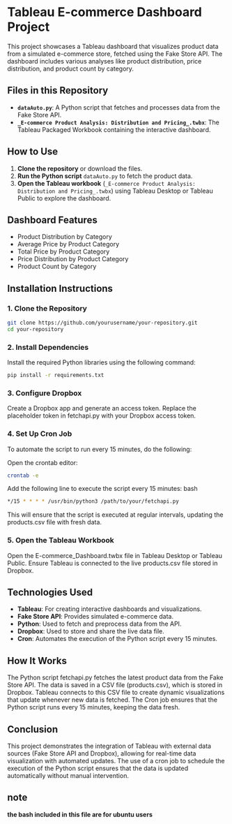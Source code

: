# Tableau E-commerce Dashboard Project

This project showcases a Tableau dashboard that visualizes product data from a simulated e-commerce store, fetched using the Fake Store API. The dashboard includes various analyses like product distribution, price distribution, and product count by category.

## Files in this Repository

- **`dataAuto.py`**: A Python script that fetches and processes data from the Fake Store API.
- **`_E-commerce Product Analysis: Distribution and Pricing_.twbx`**: The Tableau Packaged Workbook containing the interactive dashboard.

## How to Use

1. **Clone the repository** or download the files.
2. **Run the Python script** `dataAuto.py` to fetch the product data.
3. **Open the Tableau workbook** (`_E-commerce Product Analysis: Distribution and Pricing_.twbx`) using Tableau Desktop or Tableau Public to explore the dashboard.

## Dashboard Features

- Product Distribution by Category
- Average Price by Product Category
- Total Price by Product Category
- Price Distribution by Product Category
- Product Count by Category

## Installation Instructions

### 1. Clone the Repository

```bash
git clone https://github.com/yourusername/your-repository.git
cd your-repository
```
### 2. Install Dependencies
Install the required Python libraries using the following command:
```bash
pip install -r requirements.txt
```
### 3. Configure Dropbox
Create a Dropbox app and generate an access token.
Replace the placeholder token in fetchapi.py with your Dropbox access token.

### 4. Set Up Cron Job
To automate the script to run every 15 minutes, do the following:

Open the crontab editor:
```bash
crontab -e
```
Add the following line to execute the script every 15 minutes:
bash
```bash
*/15 * * * * /usr/bin/python3 /path/to/your/fetchapi.py
```
This will ensure that the script is executed at regular intervals, updating the products.csv file with fresh data.

### 5. Open the Tableau Workbook
Open the E-commerce_Dashboard.twbx file in Tableau Desktop or Tableau Public.
Ensure Tableau is connected to the live products.csv file stored in Dropbox.

## Technologies Used

- **Tableau**: For creating interactive dashboards and visualizations.
- **Fake Store API**: Provides simulated e-commerce data.
- **Python**: Used to fetch and preprocess data from the API.
- **Dropbox**: Used to store and share the live data file.
- **Cron**: Automates the execution of the Python script every 15 minutes.
  
## How It Works

The Python script fetchapi.py fetches the latest product data from the Fake Store API.
The data is saved in a CSV file (products.csv), which is stored in Dropbox.
Tableau connects to this CSV file to create dynamic visualizations that update whenever new data is fetched.
The Cron job ensures that the Python script runs every 15 minutes, keeping the data fresh.

## Conclusion

This project demonstrates the integration of Tableau with external data sources (Fake Store API and Dropbox), allowing for real-time data visualization with automated updates. The use of a cron job to schedule the execution of the Python script ensures that the data is updated automatically without manual intervention.

## note
**the bash included in this file are for ubuntu users**
